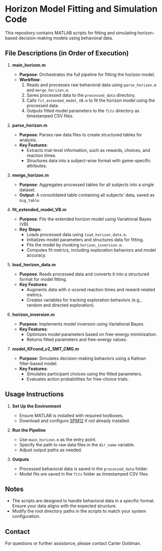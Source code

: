 # Horizon Model Fitting and Simulation Code

This repository contains MATLAB scripts for fitting and simulating horizon-based decision-making models using behavioral data.

## File Descriptions (in Order of Execution)

1. **main_horizon.m**  
   - **Purpose**: Orchestrates the full pipeline for fitting the horizon model.
   - **Workflow**:
     1. Reads and processes raw behavioral data using `parse_horizon.m` and `merge_horizon.m`.
     2. Saves processed data to the `processed_data` directory.
     3. Calls `fit_extended_model_VB.m` to fit the horizon model using the processed data.
     4. Outputs fitted model parameters to the `fits` directory as timestamped CSV files.

2. **parse_horizon.m**  
   - **Purpose**: Parses raw data files to create structured tables for analysis.
   - **Key Features**:
     - Extracts trial-level information, such as rewards, choices, and reaction times.
     - Structures data into a subject-wise format with game-specific attributes.

3. **merge_horizon.m**  
   - **Purpose**: Aggregates processed tables for all subjects into a single dataset.
   - **Output**: A consolidated table containing all subjects' data, saved as `big_table`.

4. **fit_extended_model_VB.m**  
   - **Purpose**: Fits the extended horizon model using Variational Bayes (VB).
   - **Key Steps**:
     - Loads processed data using `load_horizon_data.m`.
     - Initializes model parameters and structures data for fitting.
     - Fits the model by invoking `horizon_inversion.m`.
     - Computes fit metrics, including exploration behaviors and model accuracy.

5. **load_horizon_data.m**  
   - **Purpose**: Reads processed data and converts it into a structured format for model fitting.
   - **Key Features**:
     - Augments data with z-scored reaction times and reward-related metrics.
     - Creates variables for tracking exploration behaviors (e.g., random and directed exploration).

6. **horizon_inversion.m**  
   - **Purpose**: Implements model inversion using Variational Bayes.
   - **Key Features**:
     - Optimizes model parameters based on free-energy minimization.
     - Returns fitted parameters and free-energy values.

7. **model_KFcond_v2_SMT_CMG.m**  
   - **Purpose**: Simulates decision-making behaviors using a Kalman filter-based model.
   - **Key Features**:
     - Simulates participant choices using the fitted parameters.
     - Evaluates action probabilities for free-choice trials.

## Usage Instructions

1. **Set Up the Environment**  
   - Ensure MATLAB is installed with required toolboxes.  
   - Download and configure [SPM12](https://www.fil.ion.ucl.ac.uk/spm/software/spm12/) if not already installed.  

2. **Run the Pipeline**  
   - Use `main_horizon.m` as the entry point.  
   - Specify the path to raw data files in the `dir_name` variable.  
   - Adjust output paths as needed.  

3. **Outputs**  
   - Processed behavioral data is saved in the `processed_data` folder.  
   - Model fits are saved in the `fits` folder as timestamped CSV files.

## Notes
- The scripts are designed to handle behavioral data in a specific format. Ensure your data aligns with the expected structure.
- Modify the root directory paths in the scripts to match your system configuration.

## Contact
For questions or further assistance, please contact Carter Goldman.

